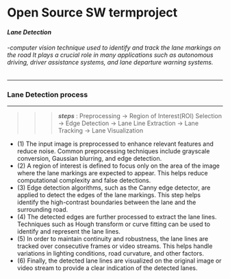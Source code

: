 #  **Open Source SW termproject**
#### *Lane Detection*
###### -computer vision technique used to identify and track the lane markings on the road  It plays a crucial role in many applications such as autonomous driving, driver assistance systems, and lane departure warning systems.
---
### **Lane  Detection process** 
---
>>> ***steps***
: Preprocessing  ->  Region of Interest(ROI) Selection  -> Edge Detection  -> Lane Line Extraction  -> Lane Tracking -> Lane Visualization 
- (1) The input image is preprocessed to enhance relevant features and reduce noise. Common preprocessing techniques include grayscale conversion, Gaussian blurring, and edge detection.
- (2) A region of interest is defined to focus only on the area of the image where the lane markings are expected to appear. This helps reduce computational complexity and false detections.
- (3) Edge detection algorithms, such as the Canny edge detector, are applied to detect the edges of the lane markings. This step helps identify the high-contrast boundaries between the lane and the surrounding road.
- (4) The detected edges are further processed to extract the lane lines. Techniques such as Hough transform or curve fitting can be used to identify and represent the lane lines.
- (5) In order to maintain continuity and robustness, the lane lines are tracked over consecutive frames or video streams. This helps handle variations in lighting conditions, road curvature, and other factors.
- (6) Finally, the detected lane lines are visualized on the original image or video stream to provide a clear indication of the detected lanes.
